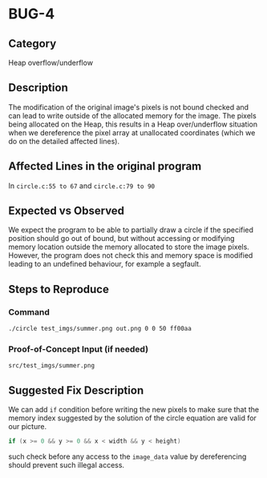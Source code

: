 # BUG-4

## Category

Heap overflow/underflow

## Description

The modification of the original image's pixels is not bound checked and can lead to write outside of the allocated
memory for the image. The pixels being allocated on the Heap, this results in a Heap over/underflow situation when we
dereference the pixel array at unallocated coordinates (which we do on the detailed affected lines).

## Affected Lines in the original program

In `circle.c:55 to 67` and `circle.c:79 to 90`

## Expected vs Observed

We expect the program to be able to partially draw a circle if the specified position should go out of bound, but
without accessing or modifying memory location outside the memory allocated to store the image pixels. However, the
program does not check this and memory space is modified leading to an undefined behaviour, for example a segfault.

## Steps to Reproduce

### Command

```bash
./circle test_imgs/summer.png out.png 0 0 50 ff00aa
```

### Proof-of-Concept Input (if needed)

`src/test_imgs/summer.png`

## Suggested Fix Description

We can add `if` condition before writing the new pixels to make sure that the memory index suggested by the solution of
the circle equation are valid for our picture.

```C
if (x >= 0 && y >= 0 && x < width && y < height)
```

such check before any access to the `image_data` value by dereferencing should prevent such illegal access.
